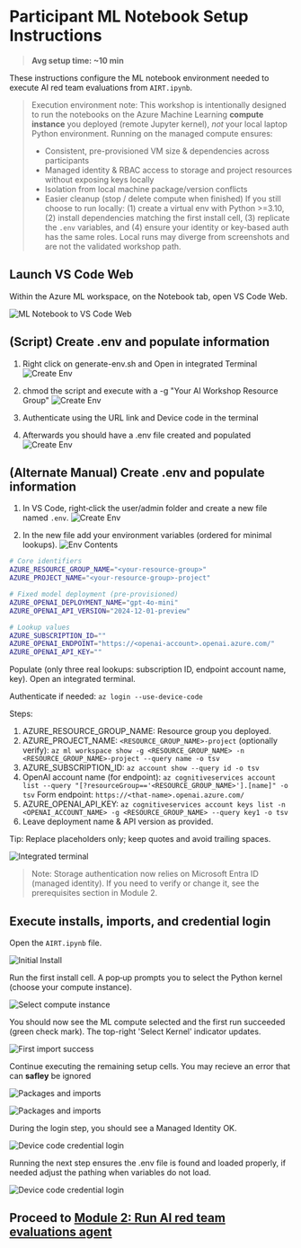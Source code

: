 # Participant ML Notebook Setup Instructions

> **Avg setup time: ~10 min**

These instructions configure the ML notebook environment needed to execute AI red team evaluations from `AIRT.ipynb`.

> Execution environment note: This workshop is intentionally designed to run the notebooks on the Azure Machine Learning **compute instance** you deployed (remote Jupyter kernel), *not* your local laptop Python environment. Running on the managed compute ensures:
>
> - Consistent, pre-provisioned VM size & dependencies across participants
> - Managed identity & RBAC access to storage and project resources without exposing keys locally
> - Isolation from local machine package/version conflicts
> - Easier cleanup (stop / delete compute when finished)
> If you still choose to run locally: (1) create a virtual env with Python >=3.10, (2) install dependencies matching the first install cell, (3) replicate the `.env` variables, and (4) ensure your identity or key-based auth has the same roles. Local runs may diverge from screenshots and are not the validated workshop path.

## Launch VS Code Web
Within the Azure ML workspace, on the Notebook tab, open VS Code Web.

![ML Notebook to VS Code Web](../images/1-MLNotebookToVSCWeb.png "ML Notebook to VS Code Web")

## (Script) Create .env and populate information
1. Right click on generate-env.sh and Open in integrated Terminal
![Create Env](../images/genenv.png)

2. chmod the script and execute with a -g "Your AI Workshop Resource Group"
![Create Env](../images/cmdexec.png)

3. Authenticate using the URL link and Device code in the terminal

4. Afterwards you should have a .env file created and populated
![Create Env](../images/envcomplete.png)

## (Alternate Manual) Create .env and populate information

1. In VS Code, right‑click the user/admin folder and create a new file named `.env`.
![Create Env](../images/2-CreateEnv.png)

2. In the new file add your environment variables (ordered for minimal lookups).
![Env Contents](../images/3-EnvContents.png)

```bash
# Core identifiers
AZURE_RESOURCE_GROUP_NAME="<your-resource-group>"
AZURE_PROJECT_NAME="<your-resource-group>-project" 

# Fixed model deployment (pre-provisioned)
AZURE_OPENAI_DEPLOYMENT_NAME="gpt-4o-mini"
AZURE_OPENAI_API_VERSION="2024-12-01-preview"

# Lookup values
AZURE_SUBSCRIPTION_ID=""
AZURE_OPENAI_ENDPOINT="https://<openai-account>.openai.azure.com/"
AZURE_OPENAI_API_KEY=""
```

Populate (only three real lookups: subscription ID, endpoint account name, key). Open an integrated terminal.

Authenticate if needed:
`az login --use-device-code`

Steps:

1. AZURE_RESOURCE_GROUP_NAME: Resource group you deployed.
2. AZURE_PROJECT_NAME: `<RESOURCE_GROUP_NAME>-project` (optionally verify):
  `az ml workspace show -g <RESOURCE_GROUP_NAME> -n <RESOURCE_GROUP_NAME>-project --query name -o tsv`
3. AZURE_SUBSCRIPTION_ID:
  `az account show --query id -o tsv`
4. OpenAI account name (for endpoint):
  `az cognitiveservices account list --query "[?resourceGroup=='<RESOURCE_GROUP_NAME>'].[name]" -o tsv`
  Form endpoint: `https://<that-name>.openai.azure.com/`
5. AZURE_OPENAI_API_KEY:
  `az cognitiveservices account keys list -n <OPENAI_ACCOUNT_NAME> -g <RESOURCE_GROUP_NAME> --query key1 -o tsv`
6. Leave deployment name & API version as provided.

Tip: Replace placeholders only; keep quotes and avoid trailing spaces.

![Integrated terminal](../images/10-Terminal.png)

> Note: Storage authentication now relies on Microsoft Entra ID (managed identity). If you need to verify or change it, see the prerequisites section in Module 2.

## Execute installs, imports, and credential login
Open the `AIRT.ipynb` file.

![Initial Install](../images/4-InitialInstall.png)

Run the first install cell. A pop‑up prompts you to select the Python kernel (choose your compute instance).

![Select compute instance](../images/5-SelectCompute.png)

You should now see the ML compute selected and the first run succeeded (green check mark). The top-right 'Select Kernel' indicator updates.

![First import success](../images/6-FirstImport.png)

Continue executing the remaining setup cells. You may recieve an error that can **safley** be ignored

![Packages and imports](../images/cellinstallpip.png)

![Packages and imports](../images/7-PackageAndImport.png)

During the login step, you should see a Managed Identity OK.

![Device code credential login](../images/loginmsi.png)

Running the next step ensures the .env file is found and loaded properly, if needed adjust the pathing when variables do not load.

![Device code credential login](../images/loadenv.png)

## Proceed to [Module 2: Run AI red team evaluations agent](./Module%202%20-%20Run%20AI%20red%20team%20evaluations%20agent.md)





